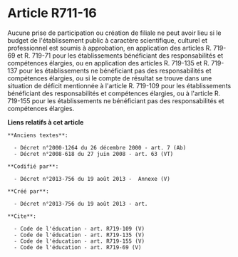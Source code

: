 # Article R711-16

Aucune prise de participation ou création de filiale ne peut avoir lieu si le budget de l'établissement public à caractère
scientifique, culturel et professionnel est soumis à approbation, en application des articles R. 719-69 et R. 719-71 pour les
établissements bénéficiant des responsabilités et compétences élargies, ou en application des articles R. 719-135 et R.
719-137 pour les établissements ne bénéficiant pas des responsabilités et compétences élargies, ou si le compte de résultat
se trouve dans une situation de déficit mentionnée à l'article R. 719-109 pour les établissements bénéficiant des
responsabilités et compétences élargies, ou à l'article R. 719-155 pour les établissements ne bénéficiant pas des
responsabilités et compétences élargies.

**Liens relatifs à cet article**

	**Anciens textes**:

	  - Décret n°2000-1264 du 26 décembre 2000 - art. 7 (Ab)
	  - Décret n°2008-618 du 27 juin 2008 - art. 63 (VT)

	**Codifié par**:

	  - Décret n°2013-756 du 19 août 2013 -  Annexe (V)

	**Créé par**:

	  - Décret n°2013-756 du 19 août 2013 - art.

	**Cite**:

	  - Code de l'éducation - art. R719-109 (V)
	  - Code de l'éducation - art. R719-135 (V)
	  - Code de l'éducation - art. R719-155 (V)
	  - Code de l'éducation - art. R719-69 (V)
